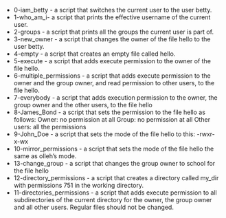 - 0-iam_betty - a script that switches the current user to the user betty.
- 1-who_am_i-  a script that prints the effective username of the current user.
- 2-groups - a script that prints all the groups the current user is part of.
- 3-new_owner - a script that changes the owner of the file hello to the user betty.
- 4-empty - a script that creates an empty file called hello.
- 5-execute - a script that adds execute permission to the owner of the file hello.
- 6-multiple_permissions - a script that adds execute permission to the owner and the group owner, and read permission to other users, to the file hello.
- 7-everybody -  a script that adds execution permission to the owner, the group owner and the other users, to the file hello
- 8-James_Bond - a script that sets the permission to the file hello as follows: Owner: no permission at all Group: no permission at all Other users: all the permissions
- 9-John_Doe -  a script that sets the mode of the file hello to this: -rwxr-x-wx
- 10-mirror_permissions - a script that sets the mode of the file hello the same as olleh’s mode.
- 13-change_group - a script that changes the group owner to school for the file hello
- 12-directory_permissions - a script that creates a directory called my_dir with permissions 751 in the working directory.
- 11-directories_permissions - a script that adds execute permission to all subdirectories of the current directory for the owner, the group owner and all other users. Regular files should not be changed.